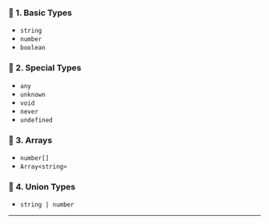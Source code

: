 
### 🔹 1. Basic Types
- `string`
- `number`
- `boolean`

### 🔹 2. Special Types
- `any`
- `unknown`
- `void`
- `never`
- `undefined`

### 🔹 3. Arrays
- `number[]`
- `Array<string>`

### 🔹 4. Union Types
- `string | number`

---

